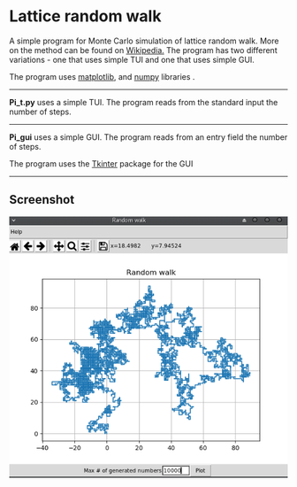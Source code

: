 # Lattice random walk

A simple program for Monte Carlo simulation of lattice random walk. More on the method can be found on [Wikipedia.](https://en.wikipedia.org/wiki/Random_walk "Random walk") The program has two different variations - one that uses simple TUI and one that uses simple GUI.


The program uses [matplotlib](https://matplotlib.org/), and [numpy](http://www.numpy.org/) libraries .


-------------------------------------------------------------------------------------
**Pi_t.py** uses a simple TUI. The program reads from the standard input the number of steps.

-------------------------------------------------------------------------------------
**Pi_gui** uses a simple GUI. The program reads from an entry field the number of steps.

The program uses the [Tkinter](https://wiki.python.org/moin/TkInter) package for the GUI

-------------------------------------------------------------------------------------
## Screenshot

![](https://github.com/mieni/random-walk/blob/master/2D/Screenshot.png)
